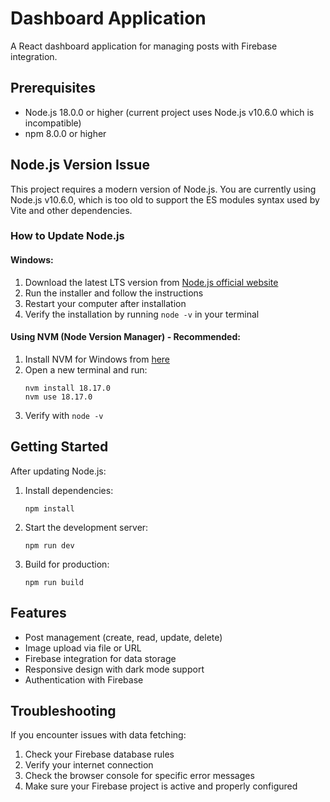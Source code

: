 # Dashboard Application

A React dashboard application for managing posts with Firebase integration.

## Prerequisites

- Node.js 18.0.0 or higher (current project uses Node.js v10.6.0 which is incompatible)
- npm 8.0.0 or higher

## Node.js Version Issue

This project requires a modern version of Node.js. You are currently using Node.js v10.6.0, which is too old to support the ES modules syntax used by Vite and other dependencies.

### How to Update Node.js

#### Windows:

1. Download the latest LTS version from [Node.js official website](https://nodejs.org/)
2. Run the installer and follow the instructions
3. Restart your computer after installation
4. Verify the installation by running `node -v` in your terminal

#### Using NVM (Node Version Manager) - Recommended:

1. Install NVM for Windows from [here](https://github.com/coreybutler/nvm-windows/releases)
2. Open a new terminal and run:
   ```
   nvm install 18.17.0
   nvm use 18.17.0
   ```
3. Verify with `node -v`

## Getting Started

After updating Node.js:

1. Install dependencies:

   ```
   npm install
   ```

2. Start the development server:

   ```
   npm run dev
   ```

3. Build for production:
   ```
   npm run build
   ```

## Features

- Post management (create, read, update, delete)
- Image upload via file or URL
- Firebase integration for data storage
- Responsive design with dark mode support
- Authentication with Firebase

## Troubleshooting

If you encounter issues with data fetching:

1. Check your Firebase database rules
2. Verify your internet connection
3. Check the browser console for specific error messages
4. Make sure your Firebase project is active and properly configured
